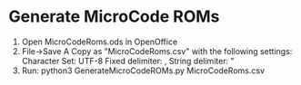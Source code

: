 # Generate MicroCode ROMs

1) Open MicroCodeRoms.ods in OpenOffice
2) File->Save A Copy as "MicroCodeRoms.csv" with the following settings:
	Character Set: UTF-8
	Fixed delimiter: ,
	String delimiter: "
3) Run:
	python3 GenerateMicroCodeROMs.py MicroCodeRoms.csv